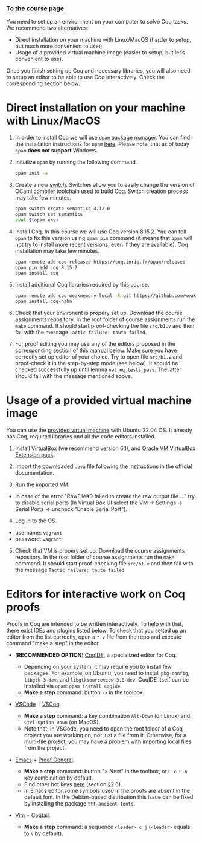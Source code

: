 ### [To the course page](index)

You need to set up an environment on your computer to solve Coq tasks.
We recommend two alternatives:
- Direct installation on your machine with Linux/MacOS (harder to setup, but much more convenient to use);
- Usage of a provided virtual machine image (easier to setup, but less convenient to use).

Once you finish setting up Coq and necessary libraries, you will also need to setup an editor to be able to use Coq interactively.
Check the corresponding section below.

# Direct installation on your machine with Linux/MacOS

1. In order to install Coq we will use [``opam`` package manager](https://opam.ocaml.org/).
   You can find the installation instructions for ``opam`` [here](https://opam.ocaml.org/doc/Install.html).
   Please note, that as of today ``opam`` **does not support** Windows.

2. Initialize ``opam`` by running the following command.

    ```sh
    opam init -a
    ```

3. Create a new [switch](https://opam.ocaml.org/doc/Manual.html#Switches). 
   Switches allow you to easily change the version of OCaml compiler toolchain used to build Coq. 
   Switch creation process may take few minutes.

    ```sh
    opam switch create semantics 4.12.0
    opam switch set semantics
    eval $(opam env)
    ```

4. Install Coq. In this course we will use Coq version 8.15.2. 
   You can tell ``opam`` to fix this version using `opam pin` command 
   (it means that ``opam`` will not try to install more recent versions, even if they are available).
   Coq installation may take few minutes. 
   

    ```sh
    opam remote add coq-released https://coq.inria.fr/opam/released
    opam pin add coq 8.15.2
    opam install coq
    ```

5. Install additional Coq libraries required by this course.

   ```sh
   opam remote add coq-weakmemory-local -k git https://github.com/weakmemory/local-coq-opam-archive
   opam install coq-hahn
   ```

6. Check that your environent is propery set up. 
   Download the course assignments repository. 
   In the root folder of course assignments run the ``make`` command. 
   It should start proof-checking the file ``src/b1.v`` and then fail with the message ``Tactic failure: tauto failed``. 

   
7. For proof editing you may use any of the editors proposed in the corresponding section of this manual below.
   Make sure you have correctly set up editor of your choice.
   Try to open file ``src/b1.v`` and proof-check it in the step-by-step mode (see below). 
   It should be checked successfully up until lemma ``nat_eq_tests_pass``. The latter should fail with the message mentioned above.

# Usage of a provided virtual machine image

You can use the [provided virtual machine](https://drive.google.com/file/d/1mn-CwnQKMyEUSTNnCKTPT82Wf7Z-bpin/view?usp=share_link) with Ubuntu 22.04 OS.
It already has Coq, required libraries and all the code editors installed.

1. Install [VirtualBox](https://www.virtualbox.org/) (we recommend version 6.1), 
   and [Oracle VM VirtualBox Extension pack](https://www.virtualbox.org/wiki/Downloads).

2. Import the downloaded `.ova` file following the 
   [instructions](https://docs.oracle.com/en/virtualization/virtualbox/6.0/user/ovf.html#ovf-import-appliance) 
   in the official documentation.

3. Run the imported VM. 
  - In case of the error "RawFile#0 failed to create the raw output file ..." try to disable serial ports
    (In Virtual Box UI select the VM -> Settings -> Serial Ports -> uncheck "Enable Serial Port").

4. Log in to the OS. 
  - username: `vagrant`
  - password: `vagrant`

5. Check that VM is propery set up.
   Download the course assignments repository. 
   In the root folder of course assignments run the `make` command. 
   It should start proof-checking file `src/b1.v` and then fail with the message `Tactic failure: tauto failed`. 

# Editors for interactive work on Coq proofs

Proofs in Coq are intended to be written interactively. To help with that, there exist IDEs and plugins listed below.
To check that you setted up an editor from the list correctly, open a `*.v` file from the repo
and execute command "make a step" in the editor.

- (**RECOMMENDED OPTION**) [CoqIDE](https://coq.inria.fr/refman/practical-tools/coqide.html), a specialized editor for Coq. <br/>
  * Depending on your system, it may require you to install few packages. 
  For example, on Ubuntu, you need to install ``pkg-config``, ``libgtk-3-dev``, and ``libgtksourceview-3.0-dev``. 
  CoqIDE itself can be installed via ``opam``: ``opam install coqide``.
  * **Make a step** command: button `->` in the toolbox.

- [VSCode](https://code.visualstudio.com/) + [VSCoq](https://github.com/coq-community/vscoq). 
  * **Make a step** command: a key combination ``Alt-Down`` (on Linux) and `Ctrl-Option-Down` (on MacOS).
  * Note that, in VSCode, you need to open the root folder of a Coq project you are working on, not just a file from it.
    Otherwise, for a multi-file project, you may have a problem with importing local files from the project.

- [Emacs](https://www.gnu.org/software/emacs/) + [Proof General](https://proofgeneral.github.io/). 
  * **Make a step** command: button "> Next" in the toolbox, or `C-c C-n` key combination by default.
  * Find other hot keys [here](https://proofgeneral.github.io/doc/master/userman/Basic-Script-Management/#Basic-Script-Management) (section §2.6).
  * In Emacs editor some symbols used in the proofs are absent in the default font. 
    In the Debian-based distribution this issue can be fixed by installing the package ``ttf-ancient-fonts``.

- [Vim](https://www.vim.org/) + [Coqtail](https://github.com/whonore/Coqtail). 
  * **Make a step** command: a sequence ``<leader> c j`` (``<leader>`` equals to ``\`` by default).
